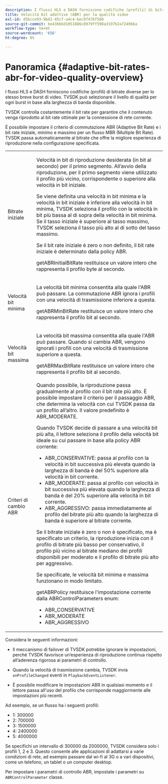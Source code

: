 ```yaml
---
description: I flussi HLS e DASH forniscono codifiche (profili) di bitrate diverse per lo stesso breve burst di video. TVSDK può selezionare il livello di qualità per ogni burst in base alla larghezza di banda disponibile.
title: Velocità bit adattive (ABR) per la qualità video
exl-id: d5bcce93-9bd1-45cf-a4c4-bec97476f560
source-git-commit: be43bbbd1051886c8979ff590a3197b2a7249b6a
workflow-type: tm+mt
source-wordcount: '656'
ht-degree: 0%

---
```


# Panoramica {#adaptive-bit-rates-abr-for-video-quality-overview}

I flussi HLS e DASH forniscono codifiche (profili) di bitrate diverse per lo stesso breve burst di video. TVSDK può selezionare il livello di qualità per ogni burst in base alla larghezza di banda disponibile.

TVSDK controlla costantemente il bit rate per garantire che il contenuto venga riprodotto al bit rate ottimale per la connessione di rete corrente.

È possibile impostare il criterio di commutazione ABR (Adaptive Bit Rate) e i bit rate iniziale, minimo e massimo per un flusso MBR (Multiple Bit Rate). TVSDK passa automaticamente al bitrate che offre la migliore esperienza di riproduzione nella configurazione specificata.

<table id="table_AF838E082235406AA359BF1C1A77F85F"> 
 <tbody> 
  <tr> 
   <td colname="col01"> Bitrate iniziale </td> 
   <td colname="col2"> <p>Velocità in bit di riproduzione desiderata (in bit al secondo) per il primo segmento. All’avvio della riproduzione, per il primo segmento viene utilizzato il profilo più vicino, corrispondente o superiore alla velocità in bit iniziale. </p> <p> Se viene definita una velocità in bit minima e la velocità in bit iniziale è inferiore alla velocità in bit minima, TVSDK seleziona il profilo con la velocità in bit più bassa al di sopra della velocità in bit minima. Se il tasso iniziale è superiore al tasso massimo, TVSDK seleziona il tasso più alto al di sotto del tasso massimo. </p> <p>Se il bit rate iniziale è zero o non definito, il bit rate iniziale è determinato dalla policy ABR. </p> <p><span class="codeph"> getABRInitialBitRate</span> restituisce un valore intero che rappresenta il profilo byte al secondo. </p> </td> 
  </tr> 
  <tr> 
   <td colname="col01"> Velocità bit minima </td> 
   <td colname="col2"> <p>La velocità bit minima consentita alla quale l'ABR può passare. La commutazione ABR ignora i profili con una velocità di trasmissione inferiore a questa. </p> <p><span class="codeph"> getABRMinBitRate</span> restituisce un valore intero che rappresenta il profilo bit al secondo. </p> </td> 
  </tr> 
  <tr> 
   <td colname="col01"> Velocità bit massima </td> 
   <td colname="col2"> <p>La velocità bit massima consentita alla quale l'ABR può passare. Quando si cambia ABR, vengono ignorati i profili con una velocità di trasmissione superiore a questa. </p> <p><span class="codeph"> getABRMaxBitRate</span> restituisce un valore intero che rappresenta il profilo bit al secondo. </p> </td> 
  </tr> 
  <tr> 
   <td colname="col01"> Criteri di cambio ABR </td> 
   <td colname="col2"> Quando possibile, la riproduzione passa gradualmente al profilo con il bit rate più alto. È possibile impostare il criterio per il passaggio ABR, che determina la velocità con cui TVSDK passa da un profilo all’altro. Il valore predefinito è <span class="codeph"> ABR_MODERATE</span>. <p>Quando TVSDK decide di passare a una velocità bit più alta, il lettore seleziona il profilo della velocità bit ideale su cui passare in base alla policy ABR corrente: 
     <ul id="ul_AC9C99D84A3B4A8DBD1A05CC05DEE771"> 
      <li id="li_B79C0AA2CBFB42FF98A257CEC9C400BA"><span class="codeph"> ABR_CONSERVATIVE</span>: passa al profilo con la velocità in bit successiva più elevata quando la larghezza di banda è del 50% superiore alla velocità in bit corrente. </li> 
      <li id="li_38CC3A95D8634F359D0F7C273D0108C0"><span class="codeph"> ABR_MODERATE</span>: passa al profilo con velocità in bit successiva più elevata quando la larghezza di banda è del 20% superiore alla velocità in bit corrente. </li> 
      <li id="li_E845C035420D4B3FB2B179F448F8CA85"><span class="codeph"> ABR_AGGRESSIVO</span>: passa immediatamente al profilo del bitrate più alto quando la larghezza di banda è superiore al bitrate corrente. </li> 
     </ul> </p> <p>Se il bitrate iniziale è zero o non è specificato, ma è specificato un criterio, la riproduzione inizia con il profilo di bitrate più basso per conservativo, il profilo più vicino al bitrate mediano dei profili disponibili per moderato e il profilo di bitrate più alto per aggressivo. </p> <p>Se specificate, le velocità bit minima e massima funzionano in modo limitato. </p> <p><span class="codeph"> getABRPolicy</span> restituisce l'impostazione corrente dalla <span class="codeph"> ABRControlParameters</span> enum: 
     <ul id="ul_bd4_5kb_cz"> 
      <li id="li_E7C118AF48994454B7B3C016913DE545"><span class="codeph"> ABR_CONSERVATIVE</span> </li> 
      <li id="li_0A90BB42786449629CE7DD3364B385EE"><span class="codeph"> ABR_MODERATE</span> </li> 
      <li id="li_AFEB9B2862F24A369CA90596184A2883"><span class="codeph"> ABR_AGGRESSIVO</span> </li> 
     </ul> </p> </td> 
  </tr> 
 </tbody> 
</table>

Considera le seguenti informazioni:

* Il meccanismo di failover di TVSDK potrebbe ignorare le impostazioni, perché TVSDK favorisce un’esperienza di riproduzione continua rispetto all’aderenza rigorosa ai parametri di controllo.
* Quando la velocità di trasmissione cambia, TVSDK invia `onProfileChanged` eventi in `PlaybackEventListener`.

* È possibile modificare le impostazioni ABR in qualsiasi momento e il lettore passa all&#39;uso del profilo che corrisponde maggiormente alle impostazioni più recenti.

Ad esempio, se un flusso ha i seguenti profili:

* 1: 300000
* 2: 700000
* 3: 1500000
* 4: 2400000
* 5: 4000000

Se specifichi un intervallo di 300000 da 2000000, TVSDK considera solo i profili 1, 2 e 3. Questo consente alle applicazioni di adattarsi a varie condizioni di rete, ad esempio passare dal wi-fi al 3G o a vari dispositivi, come un telefono, un tablet o un computer desktop.

Per impostare i parametri di controllo ABR, impostate i parametri su `ABRControlParameter` classe.
